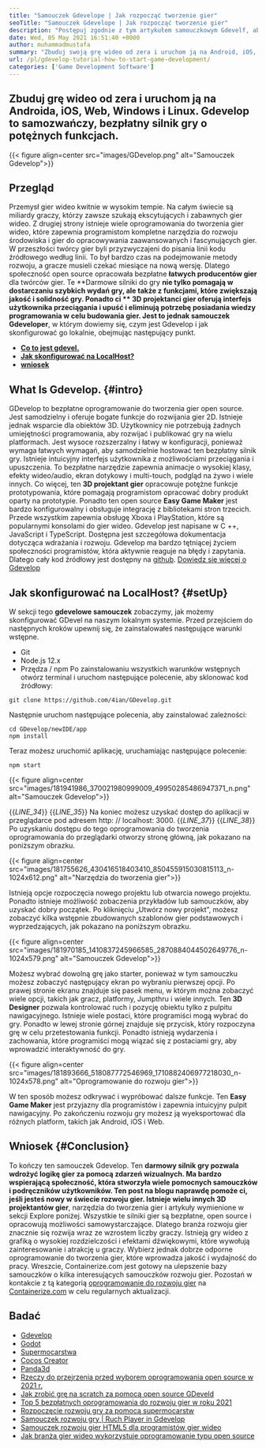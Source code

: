 ```yaml
---
title: "Samouczek Gdevelope | Jak rozpocząć tworzenie gier" 
seoTitle: "Samouczek Gdevelope | Jak rozpocząć tworzenie gier" 
description: "Postępuj zgodnie z tym artykułem samouczkowym Gdevelf, aby zacząć od tworzenia gier wideo. Gdeveloping jest samowystarczalny i nie wymaga żadnych umiejętności programowania, aby od tego zacząć." 
date: Wed, 05 May 2021 16:51:40 +0000
author: muhammadmustafa
summary: "Zbuduj swoją grę wideo od zera i uruchom ją na Android, iOS, Web, Windows i Linux. Gdevelop to samozwańczy, bezpłatny silnik gry o potężnych funkcjach." 
url: /pl/gdevelop-tutorial-how-to-start-game-development/
categories: ['Game Development Software']
---
```


## Zbuduj grę wideo od zera i uruchom ją na Androida, iOS, Web, Windows i Linux. Gdevelop to samozwańczy, bezpłatny silnik gry o potężnych funkcjach.

{{< figure align=center src="images/GDevelop.png" alt="Samouczek Gdevelop">}}


## Przegląd
Przemysł gier wideo kwitnie w wysokim tempie. Na całym świecie są miliardy graczy, którzy zawsze szukają ekscytujących i zabawnych gier wideo. Z drugiej strony istnieje wiele oprogramowania do tworzenia gier wideo, które zapewnia programistom kompletne narzędzia do rozwoju środowiska i gier do opracowywania zaawansowanych i fascynujących gier. W przeszłości twórcy gier byli przyzwyczajeni do pisania linii kodu źródłowego według linii. To był bardzo czas na podejmowanie metody rozwoju, a gracze musieli czekać miesiące na nową wersję. Dlatego społeczność open source opracowała bezpłatne  **łatwych producentów gier**  dla twórców gier.
Te **Darmowe silniki do gry  **nie tylko pomagają w dostarczaniu szybkich wydań gry, ale także z funkcjami, które zwiększają jakość i solidność gry. Ponadto ci **  3D projektanci gier  **oferują interfejs użytkownika przeciągania i upuść i eliminują potrzebę posiadania wiedzy programowania w celu budowania gier. Jest to jednak**   samouczek Gdeveloper**, w którym dowiemy się, czym jest Gdevelop i jak skonfigurować go lokalnie, obejmując następujący punkt.
  * **[Co to jest gdevel.][1]**
  * **[Jak skonfigurować na LocalHost?][2]**
  * **[wniosek][3]**

##  **What Is Gdevelop.** {#intro}
GDevelop to bezpłatne oprogramowanie do tworzenia gier open source. Jest samodzielny i oferuje bogate funkcje do rozwijania gier 2D. Istnieje jednak wsparcie dla obiektów 3D. Użytkownicy nie potrzebują żadnych umiejętności programowania, aby rozwijać i publikować gry na wielu platformach. Jest wysoce rozszerzalny i łatwy w konfiguracji, ponieważ wymaga łatwych wymagań, aby samodzielnie hostować ten bezpłatny silnik gry. Istnieje intuicyjny interfejs użytkownika z możliwościami przeciągania i upuszczenia. To bezpłatne narzędzie zapewnia animacje o wysokiej klasy, efekty wideo/audio, ekran dotykowy i multi-touch, podgląd na żywo i wiele innych. Co więcej, ten  **3D projektant gier**  opracowuje potężne funkcje prototypowania, które pomagają programistom opracować dobry produkt oparty na prototypie.
Ponadto ten open source  **Easy Game Maker**  jest bardzo konfigurowalny i obsługuje integrację z bibliotekami stron trzecich. Przede wszystkim zapewnia obsługę Xboxa i PlayStation, które są popularnymi konsolami do gier wideo. Gdevelop jest napisane w C ++, JavaScript i TypeScript. Dostępna jest szczegółowa dokumentacja dotycząca wdrażania i rozwoju. Gdevelop ma bardzo tętniącej życiem społeczności programistów, która aktywnie reaguje na błędy i zapytania. Dlatego cały kod źródłowy jest dostępny na [github][4].
[Dowiedz się więcej o Gdevelop][5]

##  **Jak skonfigurować na LocalHost?** {#setUp}
W sekcji tego  **gdevelowe samouczek**  zobaczymy, jak możemy skonfigurować GDevel na naszym lokalnym systemie. Przed przejściem do następnych kroków upewnij się, że zainstalowałeś następujące warunki wstępne.
  * Git
  * Node.js 12.x
  * Przędza / npm
Po zainstalowaniu wszystkich warunków wstępnych otwórz terminal i uruchom następujące polecenie, aby sklonować kod źródłowy:
```
git clone https://github.com/4ian/GDevelop.git
```
Następnie uruchom następujące polecenia, aby zainstalować zależności:
```
cd GDevelop/newIDE/app
npm install
```
Teraz możesz uruchomić aplikację, uruchamiając następujące polecenie:
```
npm start
```

{{< figure align=center src="images/181941986_370021980999009_49950285486947371_n.png" alt="Samouczek Gdevelop">}}

{{_LINE_34_}}
{{_LINE_35_}}
    Na koniec możesz uzyskać dostęp do aplikacji w przeglądarce pod adresem http: // localhost: 3000.
{{_LINE_37_}}
{{_LINE_38_}}
Po uzyskaniu dostępu do tego oprogramowania do tworzenia oprogramowania do przeglądarki otworzy stronę główną, jak pokazano na poniższym obrazku.

{{< figure align=center src="images/181755626_430416518403410_850455915030815113_n-1024x612.png" alt="Narzędzia do tworzenia gier">}}

Istnieją opcje rozpoczęcia nowego projektu lub otwarcia nowego projektu. Ponadto istnieje możliwość zobaczenia przykładów lub samouczków, aby uzyskać dobry początek.
Po kliknięciu „Utwórz nowy projekt”, możesz zobaczyć kilka wstępnie zbudowanych szablonów gier podstawowych i wyprzedzających, jak pokazano na poniższym obrazku.

{{< figure align=center src="images/181970185_1410837245966585_2870884044502649776_n-1024x579.png" alt="Samouczek Gdevelop">}}

Możesz wybrać dowolną grę jako starter, ponieważ w tym samouczku możesz zobaczyć następujący ekran po wybraniu pierwszej opcji. Po prawej stronie ekranu znajduje się pasek menu, w którym można zobaczyć wiele opcji, takich jak gracz, platformy, Jumpthru i wiele innych. Ten  **3D Designer**  pozwala kontrolować ruch i pozycję obiektu tylko z pulpitu nawigacyjnego. Istnieje wiele postaci, które programiści mogą wybrać do gry. Ponadto w lewej stronie górnej znajduje się przycisk, który rozpoczyna grę w celu przetestowania funkcji. Ponadto istnieją wydarzenia i zachowania, które programiści mogą wiązać się z postaciami gry, aby wprowadzić interaktywność do gry.

{{< figure align=center src="images/181893666_518087772546969_1710882406977218030_n-1024x578.png" alt="Oprogramowanie do rozwoju gier">}}

W ten sposób możesz odkrywać i wypróbować dalsze funkcje. Ten  **Easy Game Maker**  jest przyjazny dla programistów i zapewnia intuicyjny pulpit nawigacyjny. Po zakończeniu rozwoju gry możesz ją wyeksportować dla różnych platform, takich jak Android, iOS i Web.

##  **Wniosek** {#Conclusion}
To kończy ten samouczek Gdevelop. Ten **darmowy silnik gry  **pozwala wdrożyć logikę gier za pomocą zdarzeń wizualnych. Ma bardzo wspierającą społeczność, która stworzyła wiele pomocnych samouczków i podręczników użytkowników. Ten post na blogu naprawdę pomoże ci, jeśli jesteś nowy w świecie rozwoju gier. Istnieje wielu innych**   3D projektantów gier**, narzędzia do tworzenia gier i artykuły wymienione w sekcji Explore poniżej. Wszystkie te silniki gier są bezpłatne, open source i opracowują możliwości samowystarczające. Dlatego branża rozwoju gier znacznie się rozwija wraz ze wzrostem liczby graczy. Istnieją gry wideo z grafiką o wysokiej rozdzielczości i efektami dźwiękowymi, które wywołują zainteresowanie i atrakcję u graczy. Wybierz jednak dobrze odporne oprogramowanie do tworzenia gier, które wprowadza jakość i wydajność do pracy.
Wreszcie, Containerize.com jest gotowy na ulepszenie bazy samouczków o kilka interesujących samouczków rozwoju gier. Pozostań w kontakcie z tą kategorią [oprogramowanie do rozwoju gier][6] na [Containerize.com][7] w celu regularnych aktualizacji.

## Badać
  * [Gdevelop][8]
  * [Godot][9]
  * [Supermocarstwa][10]
  * [Cocos Creator][11]
  * [Panda3d][12]
  * [Rzeczy do przejrzenia przed wyborem oprogramowania open source w 2021 r.][13]
  * [Jak zrobić grę na scratch za pomocą open source GDeveld][14]
  * [Top 5 bezpłatnych oprogramowania do rozwoju gier w roku 2021][15]
  * [Rozpoczęcie rozwoju gry za pomocą supermocarstw][16]
  * [Samouczek rozwoju gry | Ruch Player in Gdevelop][17]
  * [Samouczek rozwoju gier HTML5 dla programistów gier wideo][18]
  * [Jak branża gier wideo wykorzystuje oprogramowanie typu open source][19]

  
[1]: #intro
[2]: #setup
[3]: #Conclusion
[4]: https://github.com/4ian/GDevelop
[5]: https://gdevelop-app.com/
[6]: https://products.containerize.com/game-development-software
[7]: https://www.containerize.com/
[8]: https://products.containerize.com/game-development-software/gdevelop/
[9]: https://products.containerize.com/game-development-software/godot/
[10]: https://products.containerize.com/game-development-software/superpowers/
[11]: https://products.containerize.com/game-development-software/cocos-creator/
[12]: https://products.containerize.com/game-development-software/panda3d/
[13]: https://blog.containerize.com/cmdb-software/things-to-review-before-opting-open-source-software-in-2021/
[14]: https://blog.containerize.com/game-development-software/how-to-make-a-game-on-scratch-using-open-source-gdevelop/
[15]: https://blog.containerize.com/game-development-software/top-5-free-game-development-software-in-the-year-2021/
[16]: https://blog.containerize.com/game-development-software/superpowers-animation-getting-started-with-game-development/
[17]: https://blog.containerize.com/game-development-software/game-development-tutorial-player-movement-in-gdevelop/
[18]: https://blog.containerize.com/2021/05/19/html5-game-development-tutorial-for-video-game-programmers/
[19]: https://blog.containerize.com/2021/05/07/how-video-gaming-industry-leveraging-open-source-software/
